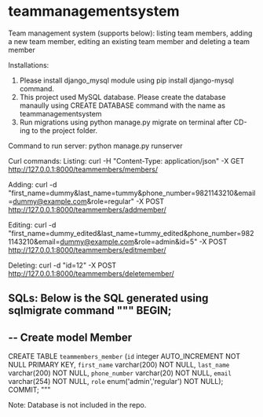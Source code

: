 # teammanagementsystem
Team management system (supports below):
listing team members, 
adding a new team member, 
editing an existing team member 
and deleting a team member


Installations:
1. Please install django_mysql module using pip install django-mysql command.
2. This project used MySQL database. Please create the database manaully using CREATE DATABASE command with the name as teammanagementsystem
3. Run migrations using python manage.py migrate on terminal after CD-ing to the project folder.

Command to run server:
python manage.py runserver

Curl commands:
Listing: curl -H "Content-Type: application/json" -X GET http://127.0.0.1:8000/teammembers/members/

Adding: curl -d "first_name=dummy&last_name=tummy&phone_number=9821143210&email=dummy@example.com&role=regular" -X POST http://127.0.0.1:8000/teammembers/addmember/

Editing: curl -d "first_name=dummy_edited&last_name=tummy_edited&phone_number=9821143210&email=dummy@example.com&role=admin&id=5" -X POST http://127.0.0.1:8000/teammembers/editmember/

Deleting: curl -d "id=12" -X POST http://127.0.0.1:8000/teammembers/deletemember/



SQLs: Below is the SQL generated using sqlmigrate command
"""
BEGIN;
--
-- Create model Member
--
CREATE TABLE `teammembers_member` (`id` integer AUTO_INCREMENT NOT NULL PRIMARY KEY, `first_name` varchar(200) NOT NULL, `last_name` varchar(200) NOT NULL, `phone_number` varchar(20) NOT NULL, `email` varchar(254) NOT NULL, `role` enum('admin','regular') NOT NULL);
COMMIT;
"""

Note: Database is not included in the repo.